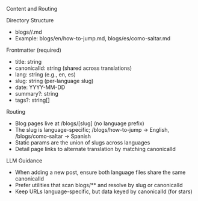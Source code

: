 Content and Routing

Directory Structure

- blogs/<lang>/<slug>.md
- Example: blogs/en/how-to-jump.md, blogs/es/como-saltar.md

Frontmatter (required)

- title: string
- canonicalId: string (shared across translations)
- lang: string (e.g., en, es)
- slug: string (per-language slug)
- date: YYYY-MM-DD
- summary?: string
- tags?: string[]

Routing

- Blog pages live at /blogs/[slug] (no language prefix)
- The slug is language-specific; /blogs/how-to-jump -> English, /blogs/como-saltar -> Spanish
- Static params are the union of slugs across languages
- Detail page links to alternate translation by matching canonicalId

LLM Guidance

- When adding a new post, ensure both language files share the same canonicalId
- Prefer utilities that scan blogs/\*\* and resolve by slug or canonicalId
- Keep URLs language-specific, but data keyed by canonicalId (for stars)
